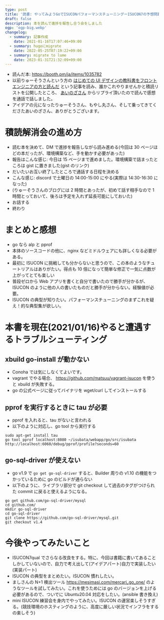 ```yaml
---
type: post
title: '読書: やってみようGoでISUCONパフォーマンスチューニングーISUCON7の予想問題を試してみる本ー'
draft: false
description: 本を読んで進捗を報告し合う会をしました
ogp: 'ogp-big.webp'
changelog:
  - summary: 記事作成
    date: 2021-01-16T17:07:46+09:00
  - summary: hugoにmigrate
    date: 2022-05-25T07:19:22+09:00
  - summary: migrate to lume
    date: 2023-01-31T21:32:09+09:00
---
```


- 読んだ本: https://booth.pm/ja/items/1035782
- 以前りゅーそうさんという方の [はじめての UI デザインの教科書をフロントエンジニアの方と読んだ](https://ryusou.dev/posts/beginner-uidesignbook) という記事を読み、誰かこれやりませんかと積読リストを公開したところ、 [あいのざさん](https://twitter.com/ainoz10) からリプライ頂いたので読んで感想を通話で話しました。
- アイデアの元になったりゅーそうさん、もやし丸さん、そして乗ってきてくださたあいのざさん、ありがとうございます。

# 積読解消会の進め方

- 読む本を決めて、DM で進捗を報告しながら読み進める(今回は 30 ページほどの本だったが、環境構築など、手を動かす必要があった)
- 報告はこんな感じ: 今日は 15 ページまで進めました。環境構築で詰まったところは gist に置きました(gist のリンク)
- だいたいお互い終了したところで通話する日程を決める
- こんな感じ: discord で土曜日の 14:00-15:00 にやる(実際は 14:30-16:30 になった)
- (りゅーそうさんのブログには 2 時間とあったが、初めて話す相手なので 1 時間とっておいて、後ろは予定を入れず延長可能にしておいた)
- お話する
- 終わり

# まとめと感想

- go なら alp と pprof
- 本体のソースコードの他に、nginx などミドルウェアにも詳しくなる必要がある。
- 最初に ISUCON に挑戦しても分からないと思うので、この本のようなチュートリアルはありがたい。得点も 10 倍になって簡単な修正で一気に点数が上がってとても楽しい
- 普段ゼロから Web アプリを書くと自分で書いたので勝手が分かるが、ISUCON のように他の人の書いたものだと勝手が分からない。経験値が必要。
- ISUCON の典型が知りたい。パフォーマンスチューニングのまずこれを疑え！的な典型集が欲しい。

# 本書を現在(2021/01/16)やると遭遇するトラブルシューティング

## xbuild go-install が動かない

- Conoha では気にしなくてよいです。
- vagrant でやる場合、 https://github.com/matsuu/vagrant-isucon を使うと xbuild が失敗する。
- go の公式ページに従ってバイナリを wget/curl してインストールする

## pprof を実行するときに tau が必要

- pprof を入れると、tau がないと言われる
- 以下のように対応し、go tool から実行する

```shell
sudo apt-get install tau
go tool pprof localhost:8080 ~/isubata/webapp/go/src/isubata http://localhost:6060/debug/pprof/profile?seconds=60
```

## go-sql-driver が使えない

- go v1.9 で `go get go-sql-driver` すると、Builder 周りの v1.10 の機能をつかっているために go のビルドが通らない
- 以下のように、ライブラリ部分で git checkout して過去のタグがつけられた commit に戻ると使えるようになる。

```shell
go get github.com/go-sql-driver/mysql
cd github.com/
mkdir go-sql-driver
cd go-sql-driver
git clone https://github.com/go-sql-driver/mysql.git
git checkout v1.4
```

# 今後やってみたいこと

- ISUCON7qual でさらなる改良をする。特に、今回は書籍に書いてあることしかしていないので、自力で考え出して(アイデアパート)自力で実装したい(実装パート)
- ISUCON の典型をまとめたい。ISUCON 慣れしたい。
- ましさんの N+1 検出ツール https://mesimasi.com/mercari_go_one/ のようなツールを試してみたい。これを使うためには go のバージョンを上げる必要があるので、ついでに Ubuntu20.04 対応をしたい。(ansible 書き換え)
- mini ISUCON 練習会を身内でやってみたい。ISUCON の運営楽しそうすぎる。(競技環境のホスティングのように、高度に厳しい状況でインフラをするの楽しそう)
